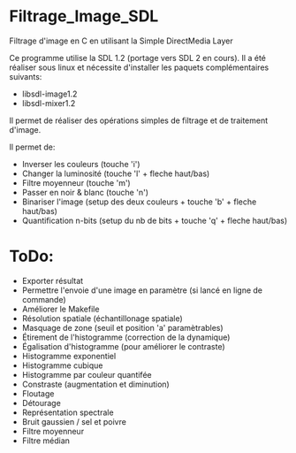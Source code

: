 # Filtrage_Image_SDL
Filtrage d'image en C en utilisant la Simple DirectMedia Layer

Ce programme utilise la SDL 1.2 (portage vers SDL 2 en cours).
Il a été réaliser sous linux et nécessite d'installer les paquets complémentaires suivants:
* libsdl-image1.2
* libsdl-mixer1.2

Il permet de réaliser des opérations simples de filtrage et de traitement d'image.

Il permet de:
* Inverser les couleurs (touche 'i')
* Changer la luminosité (touche 'l' + fleche haut/bas)
* Filtre moyenneur (touche 'm')
* Passer en noir & blanc (touche 'n')
* Binariser l'image (setup des deux couleurs + touche 'b' + fleche haut/bas)
* Quantification n-bits (setup du nb de bits + touche 'q' + fleche haut/bas)

# ToDo:
* Exporter résultat
* Permettre l'envoie d'une image en paramètre (si lancé en ligne de commande)
* Améliorer le Makefile
* Résolution spatiale (échantillonage spatiale)
* Masquage de zone (seuil et position 'a' paramètrables)
* Étirement de l'histogramme (correction de la dynamique)
* Égalisation d'histogramme (pour améliorer le contraste)
* Histogramme exponentiel
* Histogramme cubique
* Histogramme par couleur quantifée
* Constraste (augmentation et diminution)
* Floutage
* Détourage
* Représentation spectrale
* Bruit gaussien / sel et poivre
* Filtre moyenneur
* Filtre médian

